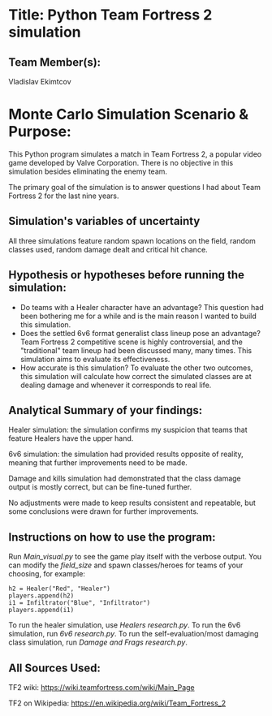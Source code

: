 # Title: Python Team Fortress 2 simulation

## Team Member(s):
Vladislav Ekimtcov

# Monte Carlo Simulation Scenario & Purpose:
This Python program simulates a match in Team Fortress 2, a popular video game developed by Valve Corporation. There is no objective in this simulation besides eliminating the enemy team. 

The primary goal of the simulation is to answer questions I had about Team Fortress 2 for the last nine years.

## Simulation's variables of uncertainty
All three simulations feature random spawn locations on the field, random classes used, random damage dealt and critical hit chance. 

## Hypothesis or hypotheses before running the simulation:
* Do teams with a Healer character have an advantage? This question had been bothering me for a while and is the main reason I wanted to build this simulation.
* Does the settled 6v6 format generalist class lineup pose an advantage? Team Fortress 2 competitive scene is highly controversial, and the "traditional" team lineup had been discussed many, many times. This simulation aims to evaluate its effectiveness.
* How accurate is this simulation? To evaluate the other two outcomes, this simulation will calculate how correct the simulated classes are at dealing damage and whenever it corresponds to real life.  

## Analytical Summary of your findings:
Healer simulation: the simulation confirms my suspicion that teams that feature Healers have the upper hand.

6v6 simulation: the simulation had provided results opposite of reality, meaning that further improvements need to be made.

Damage and kills simulation had demonstrated that the class damage output is mostly correct, but can be fine-tuned further. 

No adjustments were made to keep results consistent and repeatable, but some conclusions were drawn for further improvements.

## Instructions on how to use the program:
Run _Main_visual.py_ to see the game play itself with the verbose output. You can modify the _field_size_ and spawn classes/heroes for teams of your choosing, for example:

```
h2 = Healer("Red", "Healer")
players.append(h2)
i1 = Infiltrator("Blue", "Infiltrator")
players.append(i1)
``` 
To run the healer simulation, use _Healers research.py_. To run the 6v6 simulation, run _6v6 research.py_. To run the self-evaluation/most damaging class simulation, run _Damage and Frags research.py_. 

## All Sources Used:
TF2 wiki: https://wiki.teamfortress.com/wiki/Main_Page

TF2 on Wikipedia: https://en.wikipedia.org/wiki/Team_Fortress_2
